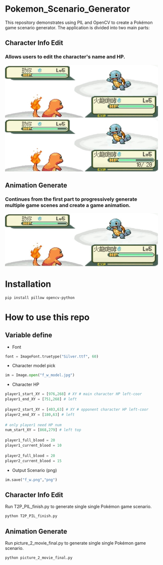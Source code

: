 # Pokemon_Scenario_Generator
This repository demonstrates using PIL and OpenCV to create a Pokémon game scenario generator.
The application is divided into two main parts:

## Character Info Edit
### Allows users to edit the character's name and HP.
![image](https://github.com/xkllkx/Pokemon_Scenario_Generator/blob/main/character_info_edit/f_w_model.jpg)![image](https://github.com/xkllkx/Pokemon_Scenario_Generator/blob/main/character_info_edit/f_w.png)

## Animation Generate
### Continues from the first part to progressively generate multiple game scenes and create a game animation.
![animation](https://github.com/xkllkx/Pokemon_Scenario_Generator/blob/main/animation_generate/test.gif)

# Installation
```bash
pip install pillow opencv-python
```

# How to use this repo
## Variable define
- Font
```python
font = ImageFont.truetype("Silver.ttf", 60)
```

- Character model pick
```python
im = Image.open("f_w_model.jpg")
```

- Character HP
```python
player1_start_XY = [976,268] # XY # main character HP left-coor
player1_end_XY = [751,268] # left

player2_start_XY = [403,63] # XY # opponent character HP left-coor
player2_end_XY = [180,63] # left

# only player1 need HP num
num_start_XY = [868,279] # left top

player1_full_blood = 20
player1_current_blood = 10

player2_full_blood = 20
player2_current_blood = 15
```

- Output Scenario (png)
```python
im.save("f_w.png","png")
```

## Character Info Edit
Run T2P_PIL_finish.py to generate single single Pokémon game scenario.
```bash
python T2P_PIL_finish.py
```

## Animation Generate
Run picture_2_movie_final.py to generate single single Pokémon game scenario.
```bash
python picture_2_movie_final.py
```
